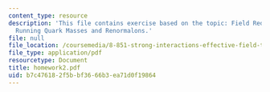 ```yaml
---
content_type: resource
description: 'This file contains exercise based on the topic: Field Redefinitions,
  Running Quark Masses and Renormalons.'
file: null
file_location: /coursemedia/8-851-strong-interactions-effective-field-theories-of-qcd-spring-2006/b7c476182f5bbf3666b3ea71d0f19864_homework2.pdf
file_type: application/pdf
resourcetype: Document
title: homework2.pdf
uid: b7c47618-2f5b-bf36-66b3-ea71d0f19864
---
```

